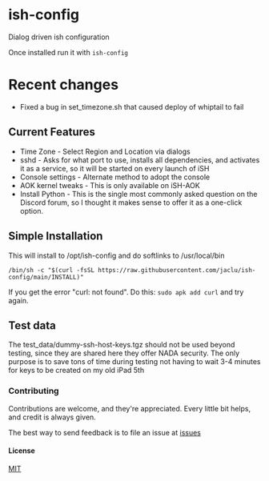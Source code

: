 # ish-config

Dialog driven ish configuration

Once installed run it with `ish-config`

# Recent changes

- Fixed a bug in set_timezone.sh that caused deploy of whiptail to fail

## Current Features

- Time Zone - Select Region and Location via dialogs
- sshd - Asks for what port to use, installs all dependencies, and
activates it as a service, so it will be started on every launch of iSH
- Console settings - Alternate method to adopt the console
- AOK kernel tweaks - This is only available on iSH-AOK
- Install Python - This is the single most commonly asked question on the Discord
forum, so I thought it makes sense to offer it as a one-click option.

## Simple Installation

This will install to /opt/ish-config and do softlinks to /usr/local/bin

```shell
/bin/sh -c "$(curl -fsSL https://raw.githubusercontent.com/jaclu/ish-config/main/INSTALL)"
```

If you get the error "curl: not found".
Do this: `sudo apk add curl` and try again.

## Test data

The test_data/dummy-ssh-host-keys.tgz should not be used beyond testing,
since they are shared here they offer NADA security.
The only purpose is to save tons of time during testing not having to wait
3-4 minutes for keys to be created on my old iPad 5th

### Contributing

Contributions are welcome, and they're appreciated.
Every little bit helps, and credit is always given.

The best way to send feedback is to file an issue at
[issues](https://github.com/jaclu/ish-config/issues)

#### License

[MIT](LICENSE)
